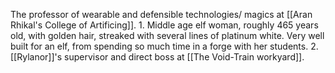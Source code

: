 The professor of wearable and defensible technologies/ magics at [[Aran Rhikal's College of Artificing]].
	1. Middle age elf woman, roughly 465 years old, with golden hair, streaked with several lines of platinum white. Very well built for an elf, from spending so much time in a forge with her students.
	2. [[Rylanor]]'s supervisor and direct boss at [[The Void-Train workyard]].